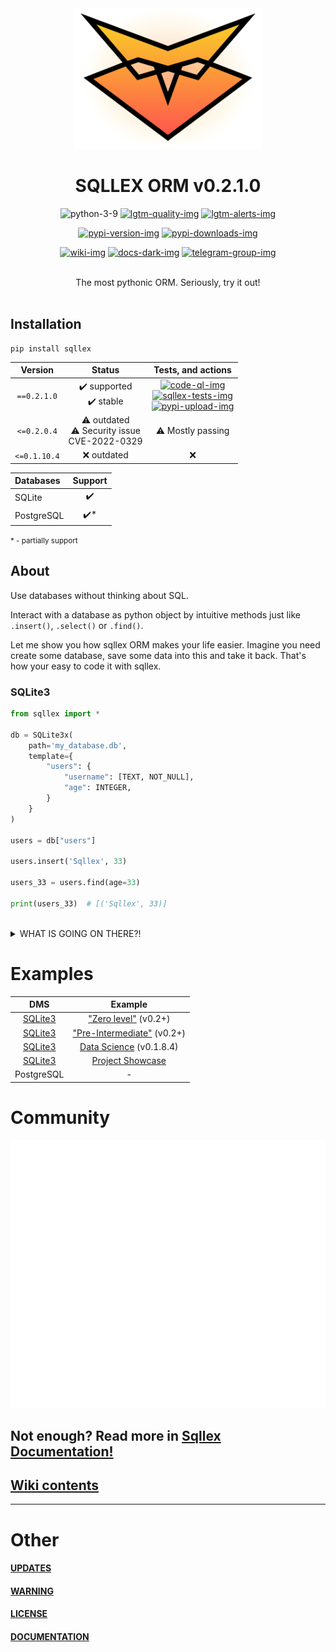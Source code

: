 
<div align="center">

<img src="./pics/sqllex-logo.svg" width="300px" alt="sqllex logo">

# SQLLEX ORM v0.2.1.0

![python-3-9]
[![lgtm-quality-img]][lgtm-quality-src]
[![lgtm-alerts-img]][lgtm-alerts-src]

[![pypi-version-img]][pypi-version-src]
[![pypi-downloads-img]][pypi-stats]

[![wiki-img]][wiki-src] [![docs-dark-img]][docs-github]
[![telegram-group-img]][telegram-group-src]


<br>
The most pythonic ORM. Seriously, try it out!<br>
</div><br>


## Installation
```shell
pip install sqllex
```

| Version |  Status | Tests, and actions |
| :--------: | :----------------------------: | :---: |
| `==0.2.1.0`     | ✔️ supported         <br> ✔️ stable         | [![code-ql-img]][code-ql-src] <br> [![sqllex-tests-img]][sqllex-tests-src] <br> [![pypi-upload-img]][pypi-upload-img] |
| `<=0.2.0.4`    | ⚠️ outdated         <br>   ⚠️ Security issue <br>  CVE-2022-0329| ⚠️ Mostly passing |
| `<=0.1.10.4`  | ❌️ outdated       | ❌ |

| Databases  | Support |
| :---       | :-----: |
| SQLite     | ✔️|
| PostgreSQL | ✔️*|

<small>* - partially support</small>

## About
Use databases without thinking about SQL.

Interact with a database as python object by intuitive methods
just like `.insert()`, `.select()` or `.find()`.

Let me show you how sqllex ORM makes your life easier.
Imagine you need create some database, save some data into this
and take it back. That's how your easy to code it with sqllex.


### SQLite3
```python
from sqllex import *

db = SQLite3x(                              
    path='my_database.db',                      
    template={                              
        "users": {                          
            "username": [TEXT, NOT_NULL],   
            "age": INTEGER,                 
        }                                   
    }                                       
)

users = db["users"]

users.insert('Sqllex', 33)

users_33 = users.find(age=33)

print(users_33)  # [('Sqllex', 33)]
```

<br>
<details>
<summary id="what1">WHAT IS GOING ON THERE?!</summary>


```python
from sqllex import *

# Create some database, with simple structure
db = SQLite3x(                              # create database
    path='my_data.db',                      # path to your database, or where you would like it locate
    template={                              # schema for tables inside your database                              
        "users": {                              # name for the 1'st table
            "username": [TEXT, NOT_NULL],       # 1'st column of table, named "username", contains text-data, can't be NULL
            "age": INTEGER,                     # 2'nd column of table, named "age", contains integer value
        }                                   # end of table
    }                                       # end of schema (template)
)

# Ok, now you have database with table inside it.
# Let's take this table as variable
users = db["users"]

# Now add record of 33 years old user named 'Sqllex' into it
# Dear table, please insert ['Sqllex', 33] values
users.insert('Sqllex', 33)

# Dear table, please find records where_ column 'age' == 33
users_33 = users.find(age=33)

# Print results
print(users_33)  # [('Sqllex', 33)]
```

</details>






# Examples
|  DMS | Example |
| :----: | :---:|
| [SQLite3](#sqlite3) | ["Zero level"][awesome-example-0] (v0.2+) |
| [SQLite3](#sqlite3) | ["Pre-Intermediate"][awesome-example-1] (v0.2+) |
| [SQLite3](#sqlite3) | [Data Science][data-science-example] (v0.1.8.4) |
| [SQLite3](#sqlite3) | [Project Showcase][project-showcase] |
| PostgreSQL | - |


# Community

[![stars-image](https://raw.githubusercontent.com/v1a0/metrtics/main/pics/sqllex/stars.svg)](https://github.com/v1a0/sqllex/stargazers)

## Not enough? Read more in [Sqllex Documentation!][wiki-src]

## [Wiki contents][contents]


-----
# Other
#### [UPDATES](./UPDATES.md)
#### [WARNING](./WARNING.md)
#### [LICENSE](./LICENSE)
#### [DOCUMENTATION][wiki-src]




<!-- ALIASES -->

  <!-- Images -->
  [wiki-img]: https://img.shields.io/badge/docs-Wiki-blue.svg
  [docs-dark-img]: https://img.shields.io/badge/dosc-dark%20theme-black
  [python-3-9]: https://img.shields.io/badge/Python-3.9-green
  [python-3-8]: https://img.shields.io/badge/Python-3.8-green
  [lgtm-quality-img]: https://img.shields.io/lgtm/grade/python/g/V1A0/sqllex.svg?logo=lgtm&logoWidth=18
  [lgtm-alerts-img]: https://img.shields.io/lgtm/alerts/g/V1A0/sqllex.svg?logo=lgtm&logoWidth=18
  [pypi-version-img]: https://img.shields.io/pypi/v/sqllex.svg
  [pypi-downloads-img]: https://img.shields.io/pypi/dm/sqllex
  [telegram-group-img]: https://img.shields.io/badge/Telegram-Group-blue.svg?logo=telegram
  [code-ql-img]: https://github.com/v1a0/sqllex/actions/workflows/codeql-analysis.yml/badge.svg?branch=main
  [sqllex-tests-img]: https://github.com/v1a0/sqllex/actions/workflows/test_sqllex.yml/badge.svg?branch=main
  [pypi-upload-img]: https://github.com/v1a0/sqllex/actions/workflows/python-publish.yml/badge.svg

  <!-- Sources -->
  [wiki-src]: https://v1a0.github.io/sqllex
  [docs-github]: https://github.com/v1a0/sqllex/tree/main/docs#-welcome-to-the-sqllex-documentation-
  [lgtm-quality-src]: https://lgtm.com/projects/g/V1A0/sqllex/context:python
  [lgtm-alerts-src]: https://lgtm.com/projects/g/V1A0/sqllex/alerts/
  [pypi-version-src]: https://pypi.org/project/sqllex/
  [telegram-group-src]: https://t.me/joinchat/CKq9Mss1UlNlMDIy
  [code-ql-src]: https://github.com/v1a0/sqllex/actions/workflows/codeql-analysis.yml
  [sqllex-tests-src]: https://github.com/v1a0/sqllex/actions/workflows/test_sqllex.yml
  [pypi-upload-src]: https://github.com/v1a0/sqllex/actions/workflows/python-publish.yml
  [awesome-example-0]: https://v1a0.github.io/sqllex/examples/sqlite3x-aex-0.html
  [awesome-example-1]: https://v1a0.github.io/sqllex/examples/sqlite3x-aex-1.html
  [data-science-example]: https://deepnote.com/@abid/SQLLEX-Simple-and-Faster-7WXrco0hRXaqvAiXo8QJBQ
  [project-showcase]: https://v1a0.github.io/sqllex/sqllex-showcase.html
  [pypi-stats]: https://pypistats.org/packages/sqllex
  [contents]: https://v1a0.dev/sqllex/#contents
